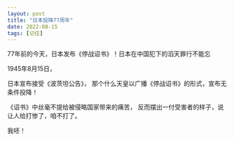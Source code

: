 ```yaml
---
layout: post
title: "日本投降77周年"
date: 2022-08-15
tags: [记住]
---
```


77年前的今天，日本发布《停战诏书》！日本在中国犯下的滔天罪行不能忘


<!-- more -->

1945年8月15日，

日本宣布接受《波茨坦公告》，
那个什么天皇以广播《停战诏书》的形式，宣布无条件投降！

《诏书》中丝毫不提给被侵略国家带来的痛苦，
反而摆出一付受害者的样子，说让人给打惨了，咱不打了。

我呸！

